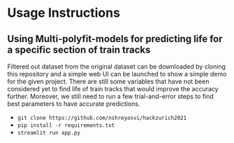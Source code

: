 # Usage Instructions
## Using Multi-polyfit-models for predicting life for a specific section of train tracks 
Filtered out dataset from the original dataset can be downloaded by cloning this repository and a simple web UI can be launched to show a simple demo for the given project. There are still some variables that have not been considered yet to find life of train tracks that would improve the accuracy further. Moreover, we still need to run a few trial-and-error steps to find best parameters to have accurate predictions.
- `git clone https://github.com/nshreyasvi/hackzurich2021`
- `pip install -r requirements.txt`
- `streamlit run app.py`

